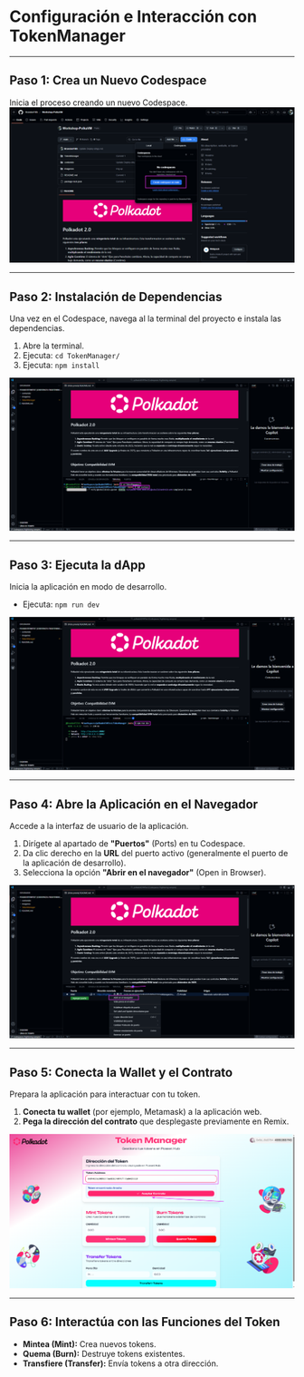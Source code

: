 # Configuración e Interacción con TokenManager
---

## Paso 1: Crea un Nuevo Codespace

Inicia el proceso creando un nuevo Codespace.
![codespace](/imagenes/codespace-codespace.png)


---

## Paso 2: Instalación de Dependencias

Una vez en el Codespace, navega al la terminal del proyecto e instala las dependencias.

1.  Abre la terminal.
2.  Ejecuta: `cd TokenManager/`
3.  Ejecuta: `npm install`
   
![codespace](/imagenes/codespace-npm-install.png)


---

## Paso 3: Ejecuta la dApp

Inicia la aplicación en modo de desarrollo.

* Ejecuta: `npm run dev`
  
![codespace](/imagenes/codespace-npm-run-dev.png)


---

## Paso 4: Abre la Aplicación en el Navegador

Accede a la interfaz de usuario de la aplicación.

1.  Dirígete al apartado de **"Puertos"** (Ports) en tu Codespace.
2.  Da clic derecho en la **URL** del puerto activo (generalmente el puerto de la aplicación de desarrollo).
3.  Selecciona la opción **"Abrir en el navegador"** (Open in Browser).

![codespace](/imagenes/codespace-puertos.png)


---

## Paso 5: Conecta la Wallet y el Contrato

Prepara la aplicación para interactuar con tu token.

1.  **Conecta tu wallet** (por ejemplo, Metamask) a la aplicación web.
2.  **Pega la dirección del contrato** que desplegaste previamente en Remix.

![codespace](/imagenes/TokenManager1.png)


---

## Paso 6: Interactúa con las Funciones del Token

* **Mintea (Mint):** Crea nuevos tokens.
* **Quema (Burn):** Destruye tokens existentes.
* **Transfiere (Transfer):** Envía tokens a otra dirección.
